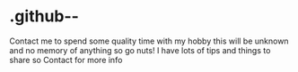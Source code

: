 # .github--
Contact me to spend some quality time with my hobby this will be unknown and no memory of anything so go nuts! I have lots of tips and things to share so Contact for more info 

